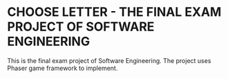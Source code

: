 # CHOOSE LETTER - THE FINAL EXAM PROJECT OF SOFTWARE ENGINEERING
This is the final exam project of Software Engineering. The project uses Phaser game framework to implement.
